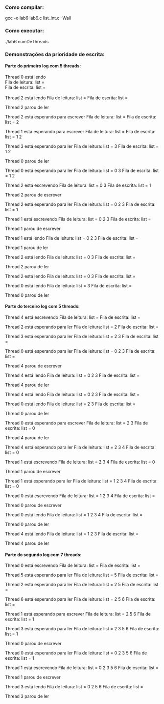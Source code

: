 ### Como compilar:

gcc -o lab6 lab6.c list_int.c -Wall

### Como executar:

./lab6 numDeThreads

### Demonstrações da prioridade de escrita:

#### Parte do primeiro log com 5 threads:
Thread 0 está lendo\
Fila de leitura: list = \
Fila de escrita: list = \
\
Thread 2 está lendo
Fila de leitura: list = 
Fila de escrita: list = 

Thread 2 parou de ler

Thread 2 está esperando para escrever
Fila de leitura: list = 
Fila de escrita: list = 2 

Thread 1 está esperando para escrever
Fila de leitura: list = 
Fila de escrita: list = 1 2 

Thread 3 está esperando para ler
Fila de leitura: list = 3 
Fila de escrita: list = 1 2 

Thread 0 parou de ler

Thread 0 está esperando para ler
Fila de leitura: list = 0 3 
Fila de escrita: list = 1 2 

Thread 2 está escrevendo
Fila de leitura: list = 0 3 
Fila de escrita: list = 1 

Thread 2 parou de escrever

Thread 2 está esperando para ler
Fila de leitura: list = 0 2 3 
Fila de escrita: list = 1 

Thread 1 está escrevendo
Fila de leitura: list = 0 2 3 
Fila de escrita: list = 

Thread 1 parou de escrever

Thread 1 está lendo
Fila de leitura: list = 0 2 3 
Fila de escrita: list = 

Thread 1 parou de ler

Thread 2 está lendo
Fila de leitura: list = 0 3 
Fila de escrita: list = 

Thread 2 parou de ler

Thread 2 está lendo
Fila de leitura: list = 0 3 
Fila de escrita: list = 

Thread 0 está lendo
Fila de leitura: list = 3 
Fila de escrita: list = 

Thread 0 parou de ler

#### Parte do terceiro log com 5 threads:
Thread 4 está escrevendo
Fila de leitura: list = 
Fila de escrita: list = 

Thread 2 está esperando para ler
Fila de leitura: list = 2 
Fila de escrita: list = 

Thread 3 está esperando para ler
Fila de leitura: list = 2 3 
Fila de escrita: list = 

Thread 0 está esperando para ler
Fila de leitura: list = 0 2 3 
Fila de escrita: list = 

Thread 4 parou de escrever

Thread 4 está lendo
Fila de leitura: list = 0 2 3 
Fila de escrita: list = 

Thread 4 parou de ler

Thread 4 está lendo
Fila de leitura: list = 0 2 3 
Fila de escrita: list = 

Thread 0 está lendo
Fila de leitura: list = 2 3 
Fila de escrita: list = 

Thread 0 parou de ler

Thread 0 está esperando para escrever
Fila de leitura: list = 2 3 
Fila de escrita: list = 0 

Thread 4 parou de ler

Thread 4 está esperando para ler
Fila de leitura: list = 2 3 4 
Fila de escrita: list = 0 

Thread 1 está escrevendo
Fila de leitura: list = 2 3 4 
Fila de escrita: list = 0 

Thread 1 parou de escrever

Thread 1 está esperando para ler
Fila de leitura: list = 1 2 3 4 
Fila de escrita: list = 0 

Thread 0 está escrevendo
Fila de leitura: list = 1 2 3 4 
Fila de escrita: list = 

Thread 0 parou de escrever

Thread 0 está lendo
Fila de leitura: list = 1 2 3 4 
Fila de escrita: list = 

Thread 0 parou de ler

Thread 4 está lendo
Fila de leitura: list = 1 2 3 
Fila de escrita: list = 

Thread 4 parou de ler

#### Parte do segundo log com 7 threads:
Thread 0 está escrevendo
Fila de leitura: list = 
Fila de escrita: list = 

Thread 5 está esperando para ler
Fila de leitura: list = 5 
Fila de escrita: list = 

Thread 2 está esperando para ler
Fila de leitura: list = 2 5 
Fila de escrita: list = 

Thread 6 está esperando para ler
Fila de leitura: list = 2 5 6 
Fila de escrita: list = 

Thread 1 está esperando para escrever
Fila de leitura: list = 2 5 6 
Fila de escrita: list = 1 

Thread 3 está esperando para ler
Fila de leitura: list = 2 3 5 6 
Fila de escrita: list = 1 

Thread 0 parou de escrever

Thread 0 está esperando para ler
Fila de leitura: list = 0 2 3 5 6 
Fila de escrita: list = 1 

Thread 1 está escrevendo
Fila de leitura: list = 0 2 3 5 6 
Fila de escrita: list = 

Thread 1 parou de escrever

Thread 3 está lendo
Fila de leitura: list = 0 2 5 6 
Fila de escrita: list = 

Thread 3 parou de ler
